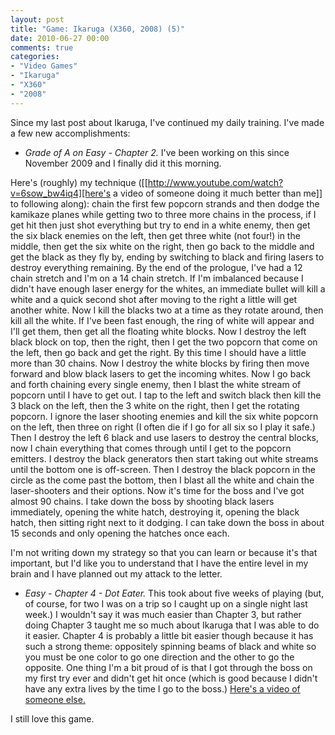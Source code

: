 ```yaml
---
layout: post
title: "Game: Ikaruga (X360, 2008) (5)"
date: 2010-06-27 00:00
comments: true
categories:
- "Video Games"
- "Ikaruga"
- "X360"
- "2008"
---
```


Since my last post about Ikaruga, I've continued my daily
training. I've made a few new accomplishments:
- *Grade of A on Easy - Chapter 2.* I've been working on this
since November 2009 and I finally did it this morning.

Here's (roughly) my technique ([[http://www.youtube.com/watch?v=6sow_bw4iq4][here's a video of someone doing
it much better than me]] to following along): chain the first few
popcorn strands and then dodge the kamikaze planes while getting
two to three more chains in the process, if I get hit then just
shot everything but try to end in a white enemy, then get the
six black enemies on the left, then get three white (not four!)
in the middle, then get the six white on the right, then go back
to the middle and get the black as they fly by, ending by
switching to black and firing lasers to destroy everything
remaining. By the end of the prologue, I've had a 12 chain
stretch and I'm on a 14 chain stretch. If I'm imbalanced because
I didn't have enough laser energy for the whites, an immediate
bullet will kill a white and a quick second shot after moving to
the right a little will get another white. Now I kill the blacks
two at a time as they rotate around, then kill all the white. If
I've been fast enough, the ring of white will appear and I'll
get them, then get all the floating white blocks. Now I destroy
the left black block on top, then the right, then I get the two
popcorn that come on the left, then go back and get the
right. By this time I should have a little more than 30
chains. Now I destroy the white blocks by firing then move
forward and blow black lasers to get the incoming whites. Now I
go back and forth chaining every single enemy, then I blast the
white stream of popcorn until I have to get out. I tap to the
left and switch black then kill the 3 black on the left, then
the 3 white on the right, then I get the rotating popcorn. I
ignore the laser shooting enemies and kill the six white popcorn
on the left, then three on right (I often die if I go for all
six so I play it safe.) Then I destroy the left 6 black and use
lasers to destroy the central blocks, now I chain everything
that comes through until I get to the popcorn emitters. I
destroy the black generators then start taking out white streams
until the bottom one is off-screen. Then I destroy the black
popcorn in the circle as the come past the bottom, then I blast
all the white and chain the laser-shooters and their
options. Now it's time for the boss and I've got almost 90
chains. I take down the boss by shooting black lasers
immediately, opening the white hatch, destroying it, opening the
black hatch, then sitting right next to it dodging. I can take
down the boss in about 15 seconds and only opening the hatches
once each.

I'm not writing down my strategy so that you can learn or
because it's that important, but I'd like you to understand that
I have the entire level in my brain and I have planned out my
attack to the letter.

- *Easy - Chapter 4 - Dot Eater.* This took about five weeks of
playing (but, of course, for two I was on a trip so I caught up
on a single night last week.) I wouldn't say it was much easier
than Chapter 3, but rather doing Chapter 3 taught me so much
about Ikaruga that I was able to do it easier. Chapter 4 is
probably a little bit easier though because it has such a strong
theme: oppositely spinning beams of black and white so you must
be one color to go one direction and the other to go the
opposite. One thing I'm a bit proud of is that I got through the
boss on my first try ever and didn't get hit once (which is good
because I didn't have any extra lives by the time I go to the
boss.) [Here's a video of someone else.](http://www.youtube.com/watch?v=D0PlVm5n0zk)

I still love this game.
